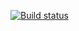[![Build status](https://ci.appveyor.com/api/projects/status/cf8mn3kj7nte15jg?svg=true)](https://ci.appveyor.com/project/Feruno/testingwebinterfaces)